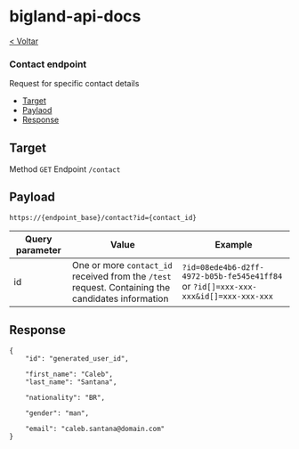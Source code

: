 # bigland-api-docs

[< Voltar](/README.md)

### Contact endpoint

Request for specific contact details

* [Target](#target)
* [Paylaod](#payload)
* [Response](#response)

## Target

Method `GET`
Endpoint `/contact`

## Payload

`https://{endpoint_base}/contact?id={contact_id}`

| Query parameter | Value | Example |
| --------------- | ----- | ------- |
| id              | One or more `contact_id` received from the `/test` request. Containing the candidates information | `?id=08ede4b6-d2ff-4972-b05b-fe545e41ff84` or `?id[]=xxx-xxx-xxx&id[]=xxx-xxx-xxx` |

## Response

```
{
    "id": "generated_user_id",

    "first_name": "Caleb",
    "last_name": "Santana",

    "nationality": "BR",

    "gender": "man",

    "email": "caleb.santana@domain.com"
}
```

